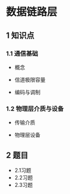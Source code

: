 # 数据链路层

## 1 知识点

### 1.1 通信基础

* 概念

* 信道极限容量

* 编码与调制

### 1.2 物理层介质与设备

* 传输介质

* 物理层设备

## 2 题目

* 2.1习题
* 2.2习题
* 2.3习题
